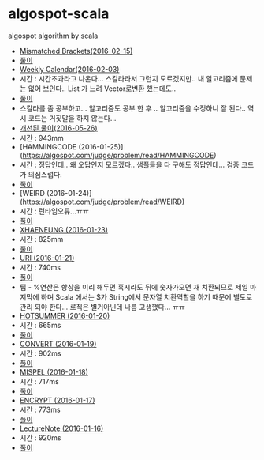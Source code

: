 # algospot-scala
algospot algorithm by scala
* [Mismatched Brackets(2016-02-15)](https://algospot.com/judge/problem/read/BRACKETS2)
 * [풀이](https://github.com/myeonginwoo/algospot-scala/blob/master/src/BRACKETS2.scala)
* [Weekly Calendar(2016-02-03)](https://algospot.com/judge/problem/read/WEEKLYCALENDAR)
 * 시간 : 시간초과라고 나온다... 스칼라라서 그런지 모르겠지만.. 내 알고리즘에 문제는 없어 보인다.. List 가 느려 Vector로변환 했는데도..
 * [풀이](https://github.com/myeonginwoo/algospot-scala/blob/master/src/Weekly%20Calendar.scala)
 * 스칼라를 좀 공부하고... 알고리즘도 공부 한 후 .. 알고리즘을 수정하니 잘 된다.. 역시 코드는 거짓말을 하지 않는다...
 * [개선된 풀이(2016-05-26)](https://github.com/myeonginwoo/algospot-scala/blob/master/src/Weekly%20Calendar2.scala)
 * 시간 : 943mm
* [HAMMINGCODE (2016-01-25)] (https://algospot.com/judge/problem/read/HAMMINGCODE)
 * 시간 : 정답인데.. 왜 오답인지 모르겠다.. 샘플들을 다 구해도 정답인데... 검증 코드가 의심스럽다.
 *  [풀이](https://github.com/myeonginwoo/algospot-scala/blob/master/src/HAMMINGCODE.scala)
* [WEIRD (2016-01-24)] (https://algospot.com/judge/problem/read/WEIRD)
 * 시간 : 런타임오류...ㅠㅠ
 * [풀이](https://github.com/myeonginwoo/algospot-scala/blob/master/src/weird.scala)
* [XHAENEUNG (2016-01-23)](https://algospot.com/judge/problem/read/XHAENEUNG)
 * 시간 : 825mm
 * [풀이](https://github.com/myeonginwoo/algospot-scala/blob/master/src/XHAENEUNG.scala)
* [URI (2016-01-21)](https://algospot.com/judge/problem/read/URI)
 * 시간 : 740ms
 * [풀이](https://github.com/myeonginwoo/algospot-scala/blob/master/src/URI.scala)
 * 팁 - %연산은 항상을 미리 해두면 혹시라도 뒤에 숫자가오면 재 치환되므로 제일 마지막에 하며 Scala 에서는 $가 String에서 문자열 치환역할을 하기 때문에 별도로 관리 되야 한다... 로직은 별거아닌데 나름 고생했다... ㅠㅠ
* [HOTSUMMER (2016-01-20)](https://algospot.com/judge/problem/read/HOTSUMMER)
 * 시간 : 665ms
 * [풀이](https://github.com/myeonginwoo/algospot-scala/blob/master/src/HOTSUMMER.scala)
* [CONVERT (2016-01-19)](https://algospot.com/judge/problem/read/CONVERT)
 * 시간 : 902ms
 * [풀이](https://github.com/myeonginwoo/algospot-scala/blob/master/src/CONVERT.scala)
* [MISPEL (2016-01-18)](https://algospot.com/judge/problem/read/MISPELL)
 * 시간 : 717ms
 * [풀이](https://github.com/myeonginwoo/algospot-scala/blob/master/src/MISSPEL.scala)
* [ENCRYPT (2016-01-17)](https://algospot.com/judge/problem/read/ENCRYPT)
 * 시간 : 773ms
 * [풀이](https://github.com/myeonginwoo/algospot-scala/blob/master/src/ENCRYPT.scala)
* [LectureNote (2016-01-16)](https://algospot.com/judge/problem/read/LECTURE)
 * 시간 : 920ms
 * [풀이](https://github.com/myeonginwoo/algospot-scala/blob/master/src/LectureNote.scala)
